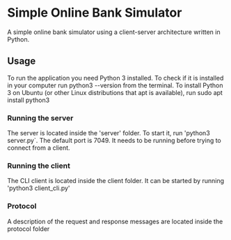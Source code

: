 # Simple Online Bank Simulator
A simple online bank simulator using a client-server architecture written in Python.

## Usage
To run the application you need Python 3 installed. To check if it is installed in your computer run python3 --version from the terminal.
To install Python 3 on Ubuntu (or other Linux distributions that apt is available), run sudo apt install python3

### Running the server
The server is located inside the 'server' folder. To start it, run 'python3 server.py`. The default port is 7049. It needs to be running before trying to connect from a client.

### Running the client
The CLI client is located inside the client folder. It can be started by running 'python3 client_cli.py'

### Protocol
A description of the request and response messages are located inside the protocol folder